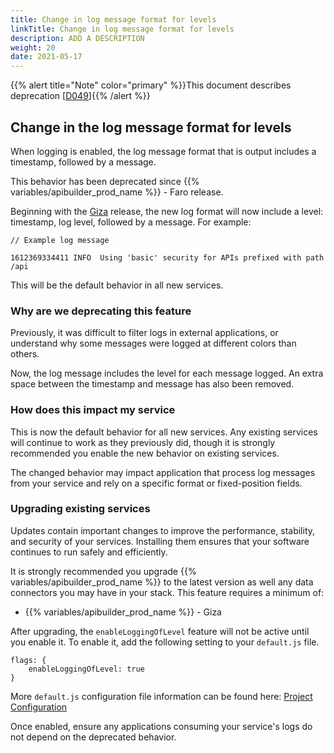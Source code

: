 ```yaml
---
title: Change in log message format for levels
linkTitle: Change in log message format for levels
description: ADD A DESCRIPTION
weight: 20
date: 2021-05-17
---
```


{{% alert title="Note" color="primary" %}}This document describes deprecation \[[D049](/docs/deprecations/#D049)\]{{% /alert %}}

## Change in the log message format for levels

When logging is enabled, the log message format that is output includes a timestamp, followed by a message.

This behavior has been deprecated since {{% variables/apibuilder_prod_name %}} - Faro release.

Beginning with the [Giza](/docs/release_notes/-_12_february_2021/) release, the new log format will now include a level: timestamp, log level, followed by a message. For example:

```
// Example log message

1612369334411 INFO  Using 'basic' security for APIs prefixed with path /api
```

This will be the default behavior in all new services.

### Why are we deprecating this feature

Previously, it was difficult to filter logs in external applications, or understand why some messages were logged at different colors than others.

Now, the log message includes the level for each message logged. An extra space between the timestamp and message has also been removed.

### How does this impact my service

This is now the default behavior for all new services. Any existing services will continue to work as they previously did, though it is strongly recommended you enable the new behavior on existing services.

The changed behavior may impact application that process log messages from your service and rely on a specific format or fixed-position fields.

### Upgrading existing services

Updates contain important changes to improve the performance, stability, and security of your services. Installing them ensures that your software continues to run safely and efficiently.

It is strongly recommended you upgrade {{% variables/apibuilder_prod_name %}} to the latest version as well any data connectors you may have in your stack. This feature requires a minimum of:

* {{% variables/apibuilder_prod_name %}} - Giza

After upgrading, the `enableLoggingOfLevel` feature will not be active until you enable it. To enable it, add the following setting to your `default.js` file.

```
flags: {
    enableLoggingOfLevel: true
}
```

More `default.js` configuration file information can be found here: [Project Configuration](/docs/developer_guide/project/configuration/project_configuration/#flags)

Once enabled, ensure any applications consuming your service's logs do not depend on the deprecated behavior.
